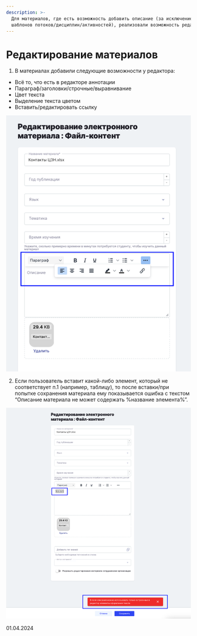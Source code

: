 ```yaml
---
description: >-
  Для материалов, где есть возможность добавить описание (за исключением
  шаблонов потоков/дисциплин/активностей), реализовали возможность редактора
---
```


# Редактирование материалов

1. В материалах добавили следующие возможности у редактора:

* Всё то, что есть в редакторе аннотации
* Параграф/заголовки/строчные/выравнивание
* Цвет текста
* Выделение текста цветом
* Вставить/редактировать ссылку

![](<../../.gitbook/assets/image (289).png>)

2. Если пользователь вставит какой-либо элемент, который не соответствует п.1 (например, таблицу), то после вставки/при попытке сохранения материала ему показывается ошибка с текстом “Описание материала не может содержать %название элемента%”.

![](<../../.gitbook/assets/image (1) (1) (1) (1) (1) (1) (1) (1) (1) (1) (1) (1) (1) (1) (1) (1) (1) (1) (1) (1) (1) (1) (1) (1) (1) (1) (1) (1) (1) (1) (1) (1) (1) (1) (1) (1).png>)

01.04.2024
